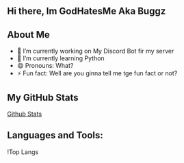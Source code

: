 ## Hi there, Im GodHatesMe Aka Buggz

## About Me
- 🔭 I’m currently working on My Discord Bot fir my server
- 🌱 I’m currently learning Python
- 😄 Pronouns: What?
- ⚡ Fun fact: Well are you ginna tell me tge fun fact or not?

## My GitHub Stats
[Github Stats](https://github-readme-stats.vercel.app/api?username=lgodhatesmel&show_icons)

## Languages and Tools:
!Top Langs
